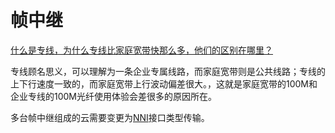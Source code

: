 # 帧中继

[什么是专线，为什么专线比家庭宽带快那么多，他们的区别在哪里？](http://baijiahao.baidu.com/s?id=1648727849542185563)

专线顾名思义，可以理解为一条企业专属线路，而家庭宽带则是公共线路；专线的上下行速度一致的，而家庭宽带上行波动偏差很大。，这就是家庭宽带的100M和企业专线的100M光纤使用体验会差很多的原因所在。





多台帧中继组成的云需要变更为[NNI](https://baike.baidu.com/item/NNI/5234091)接口类型传输。
